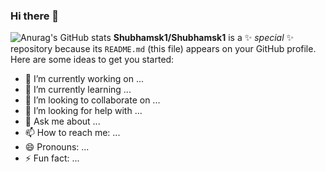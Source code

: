 


### Hi there 👋
![Anurag's GitHub stats](https://github-readme-stats.vercel.app/api?username=Shubhamsk1&show_icons=true&theme=radical&count_private=true)
**Shubhamsk1/Shubhamsk1** is a ✨ _special_ ✨ repository because its `README.md` (this file) appears on your GitHub profile.
Here are some ideas to get you started:

- 🔭 I’m currently working on ...
- 🌱 I’m currently learning ...
- 👯 I’m looking to collaborate on ...
- 🤔 I’m looking for help with ...
- 💬 Ask me about ...
- 📫 How to reach me: ...
- 😄 Pronouns: ...
- ⚡ Fun fact: ...

